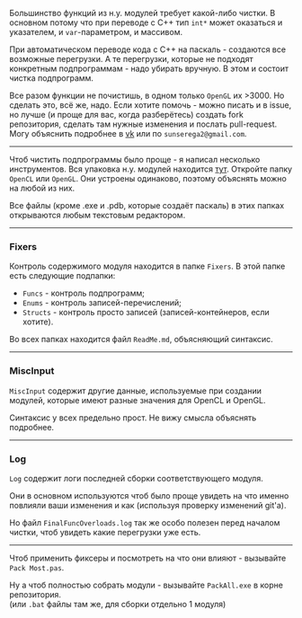 


Большинство функций из н.у. модулей требует какой-либо чистки. В основном потому что
при переводе с C++ тип `int*` может оказаться и указателем, и `var`-параметром, и массивом.

При автоматическом переводе кода с C++ на паскаль - создаются все возможные перегрузки.
А те перегрузки, которые не подходят конкретным подпрограммам - надо убирать вручную.
В этом и состоит чистка подпрограмм.

Все разом функции не почистишь, в одном только `OpenGL` их >3000. Но сделать это, всё же, надо.
Если хотите помочь - можно писать и в issue, но лучше (и проще для вас, когда разберётесь) создать fork репозитория,
сделать там нужные изменения и послать pull-request. Могу объяснить подробнее в [vk](https://vk.com/sun_serega) или по `sunserega2@gmail.com`.

---

Чтоб чистить подпрограммы было проще - я написал несколько инструментов.
Вся упаковка н.у. модулей находится [тут](https://github.com/SunSerega/POCGL/tree/master/Packing/Template).
Откройте папку `OpenCL` или `OpenGL`. Они устроены одинаково, поэтому объяснять можно на любой из них.

Все файлы (кроме .exe и .pdb, которые создаёт паскаль) в
этих папках открываются любым текстовым редактором.

---
### Fixers

Контроль содержимого модуля находится в папке `Fixers`. В этой папке есть следующие подпапки:
- `Funcs` - контроль подпрограмм;
- `Enums` - контроль записей-перечислений;
- `Structs` - контроль просто записей (записей-контейнеров, если хотите).

Во всех папках находится файл `ReadMe.md`, объясняющий синтаксис.

---
### MiscInput

`MiscInput` содержит другие данные, используемые при создании модулей, которые имеют разные значения для OpenCL и OpenGL.

Синтаксис у всех предельно прост. Не вижу смысла объяснять подробнее.

---
### Log

`Log` содержит логи последней сборки соответствующего модуля.

Они в основном используются чтоб было проще увидеть на что именно
повлияли ваши изменения и как (используя проверку изменений git'а).

Но файл `FinalFuncOverloads.log` так же особо полезен перед
началом чистки, чтоб увидеть какие перегрузки уже есть.

---

Чтоб применить фиксеры и посмотреть на что они влияют - вызывайте `Pack Most.pas`.

Ну а чтоб полностью собрать модули - вызывайте `PackAll.exe` в корне репозитория.\
(или `.bat` файлы там же, для сборки отдельно 1 модуля)


